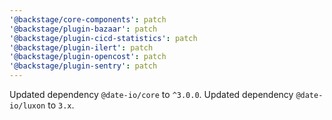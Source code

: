 ```yaml
---
'@backstage/core-components': patch
'@backstage/plugin-bazaar': patch
'@backstage/plugin-cicd-statistics': patch
'@backstage/plugin-ilert': patch
'@backstage/plugin-opencost': patch
'@backstage/plugin-sentry': patch
---
```


Updated dependency `@date-io/core` to `^3.0.0`.
Updated dependency `@date-io/luxon` to `3.x`.

